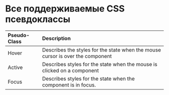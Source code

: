 # Все поддерживаемые CSS псевдоклассы

| Pseudo-Class | Description |
| :--- | :--- |
| Hover | Describes the styles for the state when the mouse cursor is over the component |
| Active | Describes styles for the state when the mouse is clicked on a component |
| Focus | Describes styles for the state when the component is in focus. |

